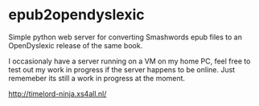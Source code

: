 # epub2opendyslexic
Simple python web server for converting Smashwords epub files to an  OpenDyslexic release of the same book.

I occasionaly have a server running on a VM on my home PC, feel free to test out my work in progress if the server happens to be online. Just rememeber its still a work in progress at the moment.

http://timelord-ninja.xs4all.nl/
